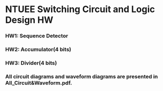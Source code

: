 # NTUEE Switching Circuit and Logic Design HW
### HW1: Sequence Detector
### HW2: Accumulator(4 bits)
### HW3: Divider(4 bits)
### All circuit diagrams and waveform diagrams are presented in All_Circuit&Waveform.pdf.
